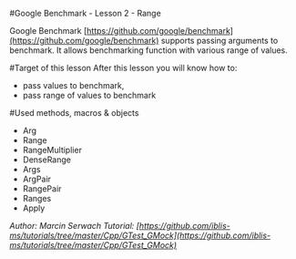 #Google Benchmark - Lesson 2 - Range

Google Benchmark [https://github.com/google/benchmark](https://github.com/google/benchmark) supports passing arguments to benchmark. It allows benchmarking function with various range of values. 

#Target of this lesson
After this lesson you will know how to:
- pass values to benchmark,
- pass range of values to benchmark

#Used methods, macros & objects
- Arg
- Range
- RangeMultiplier
- DenseRange
- Args
- ArgPair
- RangePair
- Ranges
- Apply

*Author: Marcin Serwach*
*Tutorial: [https://github.com/iblis-ms/tutorials/tree/master/Cpp/GTest_GMock](https://github.com/iblis-ms/tutorials/tree/master/Cpp/GTest_GMock)*

